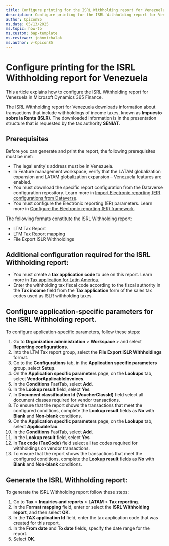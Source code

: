 ```yaml
---
title: Configure printing for the ISRL Withholding report for Venezuela
description: Configure printing for the ISRL Withholding report for Venezuela
author: Cpicon85
ms.date: 05/13/2025
ms.topic: how-to
ms.custom: bap-template
ms.reviewer: johnmichalak
ms.author: v-Cpicon85
---
```

# Configure printing for the ISRL Withholding report for Venezuela
This article explains how to configure the ISRL Withholding report for Venezuela in Microsoft Dynamics 365 Finance.

The ISRL Withholding report for Venezuela downloads information about transactions that include withholdings of income taxes, known as **Impuesto sobre la Renta (ISLR)**. The downloaded information is in the presentation structure that is requested by the tax authority **SENIAT**.
## Prerequisites
Before you can generate and print the report, the following prerequisites must be met:
* The legal entity's address must be in Venezuela.
* In Feature management workspace, verify that the LATAM globalization expansion and LATAM globalization expansion – Venezuela features are enabled.
* You must download the specific report configuration from the Dataverse configuration repository. 
Learn more in [Import Electronic reporting (ER) configurations from Dataverse](gsw-import-er-config-dataverse.md).
* You must configure the Electronic reporting (ER) parameters. Learn more in [Configure the Electronic reporting (ER) framework](electronic-reporting-er-configure-parameters.md).

The following formats constitute the ISRL Withholding report:
* LTM Tax Report
* LTM Tax Report mapping
* File Export ISLR Withholdings


## Additional configuration required for the ISRL Withholding report:

- You must create a **tax application code** to use on this report. Learn more in [Tax application for Latin America](ltm-core-tax-application.md).
- Enter the withholding tax fiscal code according to the fiscal authority in the **Tax income** field from the **Tax application** form of the sales tax codes used as ISLR withholding taxes.


## Configure application-specific parameters for the ISRL Withholding report.
To configure application-specific parameters, follow these steps:
1. Go to **Organization administration** > **Workspace** > and select **Reporting configurations**.
2. Into the LTM Tax report group, select the **File Export ISLR Withholdings** format. 
3. Go to the **Configurations** tab, in the **Application specific parameters** group, select **Setup**.
4. On the **Application specific parameters** page, on the **Lookups** tab, select **VendorApplicableInvoices**.
5. In the **Conditions** FastTab, select **Add**.
6. In the **Lookup result** field, select **Yes**
7. In **Document classification Id (VoucherClassId)** field select all document classes required for vendor transactions.
8. To ensure that the report shows the transactions that meet the configured conditions, complete the **Lookup result** fields as **No** with **Blank** and **Non-blank** conditions.
9. On the **Application specific parameters** page, on the **Lookups** tab, select **ApplicableTax**.
10. In the **Conditions** FastTab, select **Add**.
11. In the **Lookup result** field, select **Yes**
12. In **Tax code (TaxCode)** field select all tax codes required for withholdings on vendor transactions.
13. To ensure that the report shows the transactions that meet the configured conditions, complete the **Lookup result** fields as **No** with **Blank** and **Non-blank** conditions.

## Generate the ISRL Withholding report:
To generate the ISRL Withholding report follow these steps:
1. Go to **Tax** \> **Inquiries and reports** \> **LATAM** \> **Tax reporting**.
2. In the **Format mapping** field, enter or select the **ISRL Withholding report**, and then select **OK**.
3.  In the **TAX application Id** field, enter the tax application code that was created for this report.
4. In the **From date** and **To date** fields, specify the date range for the report.
5. Select **OK**.
